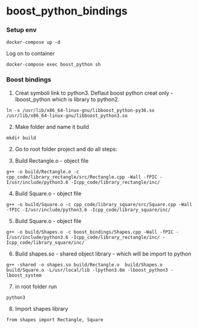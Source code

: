 # boost_python_bindings

### Setup env
```
docker-compose up -d
```
Log on to container
```
docker-compose exec boost_python sh
```

### Boost bindings

1. Creat symboli link to python3. Deflaut boost python creat only -lboost_python which is library to python2. 
```
ln -s /usr/lib/x86_64-linux-gnu/libboost_python-py36.so /usr/lib/x86_64-linux-gnu/libboost_python3.so
```
2. Make folder and name it build
```
mkdir build
```
2. Go to root folder project and do all steps:

3. Build Rectangle.o - object file
```
g++ -o build/Rectangle.o -c cpp_code/library_rectangle/src/Rectangle.cpp -Wall -fPIC -I/usr/include/python3.6 -Icpp_code/library_rectangle/inc/
```
4. Build Square.o - object file
```
g++ -o build/Square.o -c cpp_code/library_square/src/Square.cpp -Wall -fPIC -I/usr/include/python3.6 -Icpp_code/library_square/inc/
```
5. Build Square.o - object file
```
g++ -o build/Shapes.o -c boost_bindings/Shapes.cpp -Wall -fPIC -I/usr/include/python3.6 -Icpp_code/library_rectangle/inc/ -Icpp_code/library_square/inc/
```
6. Build shapes.so - shared object library - which will be import to python
```
g++ -shared -o shapes.so build/Rectangle.o  build/Shapes.o  build/Square.o -L/usr/local/lib -lpython3.6m -lboost_python3 -lboost_system
```
7. in root folder run
```
python3
```
8. Import shapes library 
```
from shapes import Rectangle, Square
```

